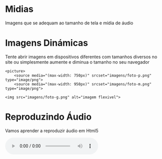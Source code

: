 # Midias
Imagens que se adequam ao tamanho de tela e mídia de áudio 
<!DOCTYPE html>
<html lang="pt-br">
<head>
    <meta charset="UTF-8">
    <meta http-equiv="X-UA-Compatible" content="IE=edge">
    <meta name="viewport" content="width=device-width, initial-scale=1.0">
    <title>Mídias em Html5</title>
</head>
<body>
    <h1>Imagens Dinámicas</h1>
    <p>Tente abrir imagens em dispositivos diferentes com tamanhos diversos no site ou simplesmente aumente e diminua o tamanho no seu navegador</p>

    <picture>
        <source media="(max-width: 750px)" srcset="imagens/foto-p.png" type="image/png">
        <source media="(max-width: 950px)" srcset="imagens/foto-m.png" type="image/png">
    
    <img src="imagens/foto-g.png" alt="imagem flexivel">
</picture>

<h1>Reproduzindo Áudio</h1>
<P>Vamos aprender a reproduzir áudio em Html5</P>


<audio preload="metadata" autoplay controls loop>
<source src="midias/maid-with-the-flaxen-hair.mp3.mp3" type="audio/mpeg">
<source src="midias/maid-with-the-flaxen-hair.ogg" type="audio/ogg">
<source src="midias/maid-with-the-flaxen-hair.wav" type="audio/wav">
<p>Infelizmente seu navegador não consegue reproduzir áudio. <a href="midias/maid-with-the-flaxen-hair.mp3"> Clique aqui para baixar arquivo em mp3 </a></p>
</audio>


</body>
</html>
